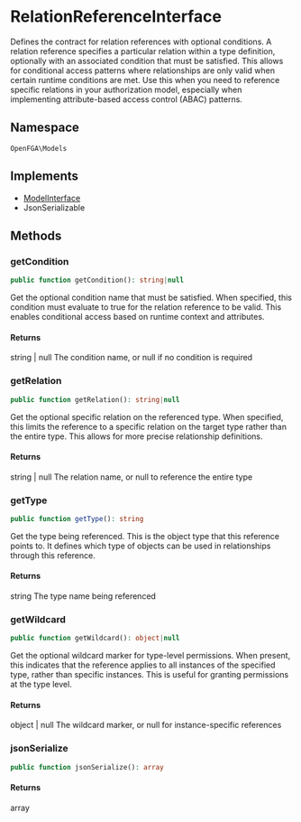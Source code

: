 # RelationReferenceInterface

Defines the contract for relation references with optional conditions. A relation reference specifies a particular relation within a type definition, optionally with an associated condition that must be satisfied. This allows for conditional access patterns where relationships are only valid when certain runtime conditions are met. Use this when you need to reference specific relations in your authorization model, especially when implementing attribute-based access control (ABAC) patterns.

## Namespace
`OpenFGA\Models`

## Implements
* [ModelInterface](Models/ModelInterface.md)
* JsonSerializable



## Methods
### getCondition


```php
public function getCondition(): string|null
```

Get the optional condition name that must be satisfied. When specified, this condition must evaluate to true for the relation reference to be valid. This enables conditional access based on runtime context and attributes.


#### Returns
string | null
 The condition name, or null if no condition is required

### getRelation


```php
public function getRelation(): string|null
```

Get the optional specific relation on the referenced type. When specified, this limits the reference to a specific relation on the target type rather than the entire type. This allows for more precise relationship definitions.


#### Returns
string | null
 The relation name, or null to reference the entire type

### getType


```php
public function getType(): string
```

Get the type being referenced. This is the object type that this reference points to. It defines which type of objects can be used in relationships through this reference.


#### Returns
string
 The type name being referenced

### getWildcard


```php
public function getWildcard(): object|null
```

Get the optional wildcard marker for type-level permissions. When present, this indicates that the reference applies to all instances of the specified type, rather than specific instances. This is useful for granting permissions at the type level.


#### Returns
object | null
 The wildcard marker, or null for instance-specific references

### jsonSerialize


```php
public function jsonSerialize(): array
```



#### Returns
array

